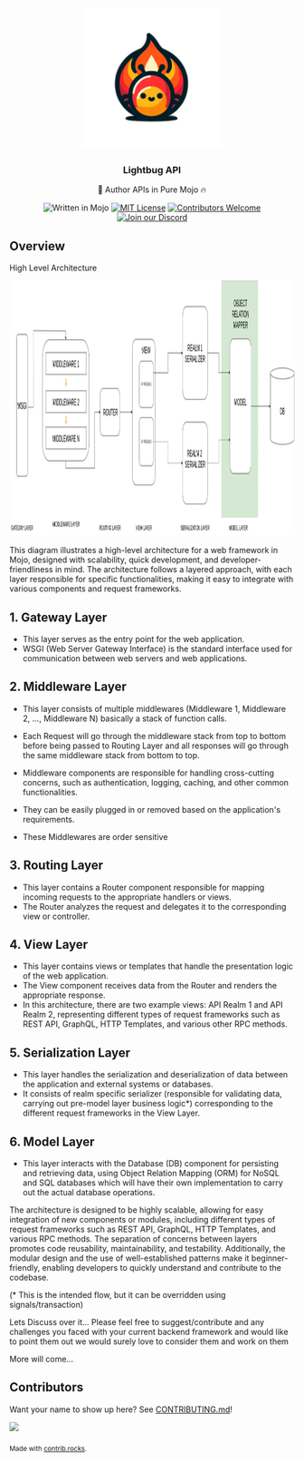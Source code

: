 <a name="readme-top"></a>

<!-- PROJECT LOGO -->
<br />
<div align="center">
    <img src="static/logo.png" alt="Logo" width="250" height="250">

  <h3 align="center">Lightbug API</h3>

  <p align="center">
    🐝 Author APIs in Pure Mojo 🔥
    <br/>

   ![Written in Mojo][language-shield]
   [![MIT License][license-shield]][license-url]
   [![Contributors Welcome][contributors-shield]][contributors-url]
   [![Join our Discord][discord-shield]][discord-url]
   
   

  </p>
</div>

## Overview

High Level Architecture

<div align="center">
    <img src="static/architecture.png" alt="Architecture" height="450">
    </div>

This diagram illustrates a high-level architecture for a web framework in Mojo, designed with scalability, quick development, and developer-friendliness in mind. The architecture follows a layered approach, with each layer responsible for specific functionalities, making it easy to integrate with various components and request frameworks.

## 1. Gateway Layer
- This layer serves as the entry point for the web application.
- WSGI (Web Server Gateway Interface) is the standard interface used for communication between web servers and web applications.

## 2. Middleware Layer
- This layer consists of multiple middlewares (Middleware 1, Middleware 2, ..., Middleware N) basically a stack of function calls.

- Each Request will go through the middleware stack from top to bottom before being passed to Routing Layer and all responses will go through the same middleware stack from bottom to top.

- Middleware components are responsible for handling cross-cutting concerns, such as authentication, logging, caching, and other common functionalities.
- They can be easily plugged in or removed based on the application's requirements.
- These Middlewares are order sensitive 

## 3. Routing Layer
- This layer contains a Router component responsible for mapping incoming requests to the appropriate handlers or views.
- The Router analyzes the request and delegates it to the corresponding view or controller.

## 4. View Layer
- This layer contains views or templates that handle the presentation logic of the web application.
- The View component receives data from the Router and renders the appropriate response.
- In this architecture, there are two example views: API Realm 1 and API Realm 2, representing different types of request frameworks such as REST API, GraphQL, HTTP Templates, and various other RPC methods.

## 5. Serialization Layer
- This layer handles the serialization and deserialization of data between the application and external systems or databases.
- It consists of realm specific serializer (responsible for validating data, carrying out pre-model layer business logic*) corresponding to the different request frameworks in the View Layer.

## 6. Model Layer 
- This layer interacts with the Database (DB) component for persisting and retrieving data, using Object Relation Mapping (ORM) for NoSQL and SQL databases which will have their own implementation to carry out the actual database operations.


The architecture is designed to be highly scalable, allowing for easy integration of new components or modules, including different types of request frameworks such as REST API, GraphQL, HTTP Templates, and various RPC methods. The separation of concerns between layers promotes code reusability, maintainability, and testability. Additionally, the modular design and the use of well-established patterns make it beginner-friendly, enabling developers to quickly understand and contribute to the codebase.


(* This is the intended flow, but it can be overridden using signals/transaction)

Lets Discuss over it... Please feel free to suggest/contribute and any challenges you faced with your current backend framework and would like to point them out we would surely love to consider them and work on them  

More will come...

<!-- MARKDOWN LINKS & IMAGES -->
<!-- https://www.markdownguide.org/basic-syntax/#reference-style-links -->
[language-shield]: https://img.shields.io/badge/language-mojo-orange
[license-shield]: https://img.shields.io/github/license/saviorand/lightbug_http?logo=github
[license-url]: https://github.com/saviorand/lightbug_http/blob/main/LICENSE
[contributors-shield]: https://img.shields.io/badge/contributors-welcome!-blue
[contributors-url]: https://github.com/saviorand/lightbug_http#contributing
[discord-shield]: https://img.shields.io/discord/1192127090271719495?style=flat&logo=discord&logoColor=white
[discord-url]: https://discord.gg/VFWETkTgrr


## Contributors
Want your name to show up here? See [CONTRIBUTING.md](./CONTRIBUTING.md)!

<a href="https://github.com/saviorand/lightbug_api/graphs/contributors">
  <img src="https://contrib.rocks/image?repo=saviorand/lightbug_api" />
</a>

<sub>Made with [contrib.rocks](https://contrib.rocks).</sub>